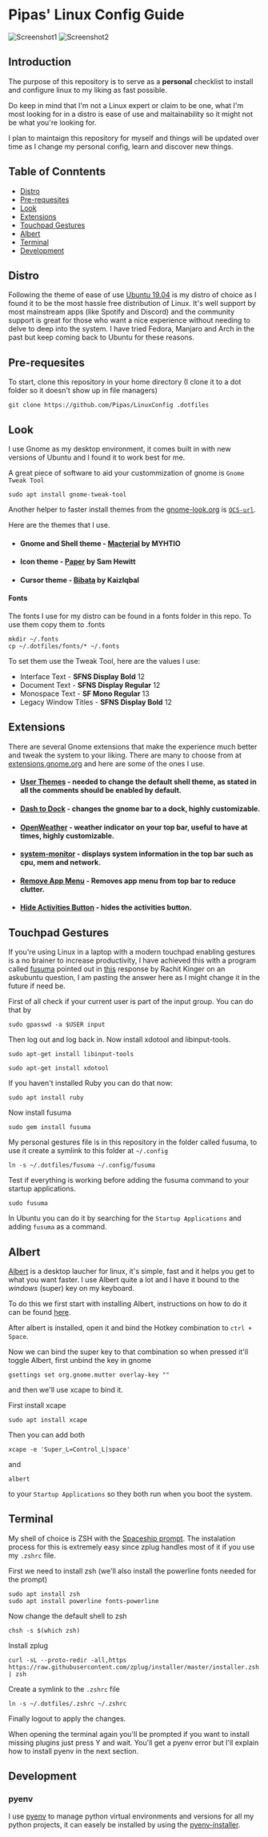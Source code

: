# Pipas' Linux Config Guide

![Screenshot1](screenshot1.png)
![Screenshot2](screenshot2.png)

## Introduction

The purpose of this repository is to serve as a **personal** checklist to install and configure linux to my liking as fast possible.

Do keep in mind that I'm not a Linux expert or claim to be one, what I'm most looking for in a distro is ease of use and maitainability so it might not be what you're looking for.

I plan to maintaign this repository for myself and things will be updated over time as I change my personal config, learn and discover new things.

## Table of Conntents
  - [Distro](#distro)
  - [Pre-requesites](#pre-requesites)
  - [Look](#look)
  - [Extensions](#extensions)
  - [Touchpad Gestures](#touchpad-gestures)
  - [Albert](#albert)
  - [Terminal](#terminal)
  - [Development](#development)

## Distro

Following the theme of ease of use [Ubuntu 19.04](https://ubuntu.com/download/desktop) is my distro of choice as I found it to be the most hassle free distribution of Linux. It's well support by most mainstream apps (like Spotify and Discord) and the community support is great for those who want a nice experience without needing to delve to deep into the system. I have tried Fedora, Manjaro and Arch in the past but keep coming back to Ubuntu for these reasons.

## Pre-requesites

To start, clone this repository in your home directory (I clone it to a dot folder so it doesn't show up in file managers)

```shell
git clone https://github.com/Pipas/LinuxConfig .dotfiles
```

## Look

I use Gnome as my desktop environment, it comes built in with new versions of Ubuntu and I found it to work best for me.

A great piece of software to aid your custommization of gnome is `Gnome Tweak Tool`

```shell
sudo apt install gnome-tweak-tool
```

Another helper to faster install themes from the [gnome-look.org](gnome-look.org) is [`OCS-url`](https://www.pling.com/p/1136805/).

Here are the themes that I use.

- #### Gnome and Shell theme - [Macterial](https://www.gnome-look.org/p/1248255/) by MYHTIO

- #### Icon theme - [Paper](https://snwh.org/paper) by Sam Hewitt

- #### Cursor theme - [Bibata](https://www.gnome-look.org/p/1197198/) by KaizIqbal

#### Fonts

The fonts I use for my distro can be found in a fonts folder in this repo. To use them copy them to .fonts
```shell
mkdir ~/.fonts
cp ~/.dotfiles/fonts/* ~/.fonts
```

To set them use the Tweak Tool, here are the values I use:

- Interface Text - **SFNS Display Bold** 12
- Document Text - **SFNS Display Regular** 12
- Monospace Text - **SF Mono Regular** 13
- Legacy Window Titles - **SFNS Display Bold** 12

## Extensions

There are several Gnome extensions that make the experience much better and tweak the system to your liking. There are many to choose from at [extensions.gnome.org](https://extensions.gnome.org/) and here are some of the ones I use.

- #### [User Themes](https://extensions.gnome.org/extension/19/user-themes/) - **needed to change the default shell theme**, as stated in all the comments should be enabled by default.

- #### [Dash to Dock](https://extensions.gnome.org/extension/307/dash-to-dock/) - changes the gnome bar to a dock, highly customizable.

- #### [OpenWeather](https://extensions.gnome.org/extension/750/openweather/) - weather indicator on your top bar, useful to have at times, highly customizable.

- #### [system-monitor](https://extensions.gnome.org/extension/120/system-monitor/) - displays system information in the top bar such as cpu, mem and network.

- #### [Remove App Menu](https://extensions.gnome.org/extension/591/remove-app-menu/) - Removes app menu from top bar to reduce clutter.

- #### [Hide Activities Button](https://extensions.gnome.org/extension/744/hide-activities-button/) - hides the activities button.

## Touchpad Gestures

If you're using Linux in a laptop with a modern touchpad enabling gestures is a no brainer to increase productivity, I have achieved this with a program called [fusuma](https://github.com/iberianpig/fusuma) pointed out in [this](https://askubuntu.com/a/1044184) response by Rachit Kinger on an askubuntu question, I am pasting the answer here as I might change it in the future if need be.

First of all check if your current user is part of the input group. You can do that by

```shell
sudo gpasswd -a $USER input  
```

Then log out and log back in. Now install xdotool and libinput-tools.

```shell
sudo apt-get install libinput-tools  

sudo apt-get install xdotool  
```

If you haven't installed Ruby you can do that now:

```shell
sudo apt install ruby  
```

Now install fusuma

```shell
sudo gem install fusuma  
```

My personal gestures file is in this repository in the folder called fusuma, to use it create a symlink to this folder at `~/.config`

```shell
ln -s ~/.dotfiles/fusuma ~/.config/fusuma
```

Test if everything is working before adding the fusuma command to your startup applications.
```shell
sudo fusuma
```

In Ubuntu you can do it by searching for the `Startup Applications` and adding `fusuma` as a command.

## Albert

[Albert](https://albertlauncher.github.io/) is a desktop laucher for linux, it's simple, fast and it helps you get to what you want faster. I use Albert quite a lot and I have it bound to the *windows* (super) key on my keyboard.

To do this we first start with installing Albert, instructions on how to do it can be found [here](https://software.opensuse.org/download.html?project=home:manuelschneid3r&package=albert).

After albert is installed, open it and bind the Hotkey combination to `ctrl + Space`.

Now we can bind the super key to that combination so when pressed it'll toggle Albert, first unbind the key in gnome
```shell
gsettings set org.gnome.mutter overlay-key ""
```

and then we'll use xcape to bind it.

First install xcape
```shell
sudo apt install xcape
```

Then you can add both
```shell
xcape -e 'Super_L=Control_L|space'
```
and
```shell
albert
```
to your `Startup Applications` so they both run when you boot the system.

## Terminal

My shell of choice is ZSH with the [Spaceship prompt](https://github.com/denysdovhan/spaceship-prompt). The instalation process for this is extremely easy since zplug handles most of it if you use my `.zshrc` file.

First we need to install zsh (we'll also install the powerline fonts needed for the prompt)
```shell
sudo apt install zsh
sudo apt install powerline fonts-powerline
```

Now change the default shell to zsh
```shell
chsh -s $(which zsh)
```
Install zplug
```shell
curl -sL --proto-redir -all,https https://raw.githubusercontent.com/zplug/installer/master/installer.zsh | zsh
```

Create a symlink to the `.zshrc` file
```shell
ln -s ~/.dotfiles/.zshrc ~/.zshrc
```

Finally logout to apply the changes.

When opening the terminal again you'll be prompted if you want to install missing plugins just press Y and wait. You'll get a pyenv error but I'll explain how to install pyenv in the next section.

## Development

### pyenv

I use [pyenv](https://github.com/pyenv/pyenv) to manage python virtual environments and versions for all my python projects, it can easely be installed by using the [pyenv-installer](https://github.com/pyenv/pyenv-installer).
